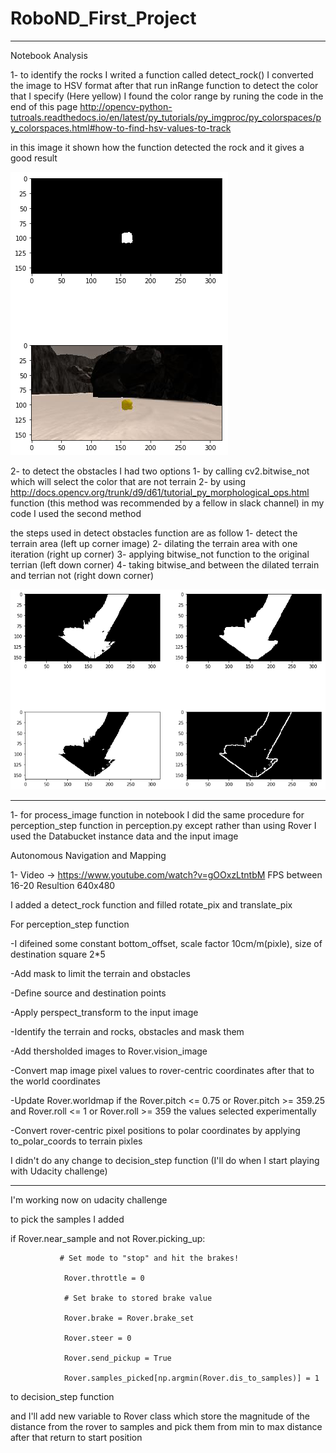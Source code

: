 # RoboND_First_Project
---------------------------------------------

Notebook Analysis

1- to identify the rocks I writed a function called detect_rock() I converted the image to HSV format after that run inRange function to detect the color that I specify (Here yellow) I found the color range by runing the code in the end of this page http://opencv-python-tutroals.readthedocs.io/en/latest/py_tutorials/py_imgproc/py_colorspaces/py_colorspaces.html#how-to-find-hsv-values-to-track

in this image it shown how the function detected the rock and it gives a good result

![Detect Rocks](https://github.com/JafarAbdi/RoboND_First_Project/blob/master/detect_rocks.png?raw=true)

2- to detect the obstacles I had two options 
   1- by calling cv2.bitwise_not which will select the color that are not terrain 
   2- by using http://docs.opencv.org/trunk/d9/d61/tutorial_py_morphological_ops.html function (this method was recommended by a fellow in slack channel)
   in my code I used the second method

the steps used in detect obstacles function are as follow 
1- detect the terrain area (left up corner image)
2- dilating the terrain area with one iteration (right up corner)
3- applying bitwise_not function to the original terrian (left down corner)
4- taking bitwise_and between the dilated terrain and terrian not (right down corner)

![Detect Obstacles](https://github.com/JafarAbdi/RoboND_First_Project/blob/master/detect_obstacle.png?raw=true)


---------------------------------------------

1- for process_image function in notebook I did the same procedure for perception_step function in perception.py except rather than using Rover I used the Databucket instance data and the input image

Autonomous Navigation and Mapping

1- Video -> https://www.youtube.com/watch?v=gOOxzLtntbM
   FPS between 16-20
   Resultion 640x480

I added a detect_rock function and filled rotate_pix and translate_pix

For perception_step function 

-I difeined some constant bottom_offset, scale factor 10cm/m(pixle), size of destination square 2*5

-Add mask to limit the terrain and obstacles

-Define source and destination points

-Apply perspect_transform to the input image

-Identify the terrain and rocks, obstacles and mask them

-Add thersholded images to Rover.vision_image

-Convert map image pixel values to rover-centric coordinates after that to the world coordinates

-Update Rover.worldmap if the Rover.pitch <= 0.75 or Rover.pitch >= 359.25 and Rover.roll <= 1 or Rover.roll >= 359 the values selected experimentally

-Convert rover-centric pixel positions to polar coordinates by applying to_polar_coords to terrain pixles

I didn't do any change to decision_step function (I'll do when I start playing with Udacity challenge)

---------------------------------------------

I'm working now on udacity challenge 

to pick the samples I added 

if Rover.near_sample and not Rover.picking_up:

               # Set mode to "stop" and hit the brakes!

                Rover.throttle = 0
                
                # Set brake to stored brake value
                
                Rover.brake = Rover.brake_set
                
                Rover.steer = 0
                
                Rover.send_pickup = True
                
                Rover.samples_picked[np.argmin(Rover.dis_to_samples)] = 1


to decision_step function

and I'll add new variable to Rover class which store the magnitude of the distance from the rover to samples and pick them from min to max distance after that return to start position 
